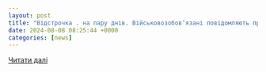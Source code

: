 ```yaml
---
layout: post
title: "Відстрочка . на пару днів. Військовозобов’язані повідомляють про дивні рішення ТЦК - Главком"
date: 2024-08-08 08:25:44 +0000
categories: [news]
---
```


[Читати далі](https://glavcom.ua/country/society/vidstrochka-na-paru-dniv-vijskovozobovjazani-povidomljajut-pro-divni-rishennja-ttsk-1014202.html)
